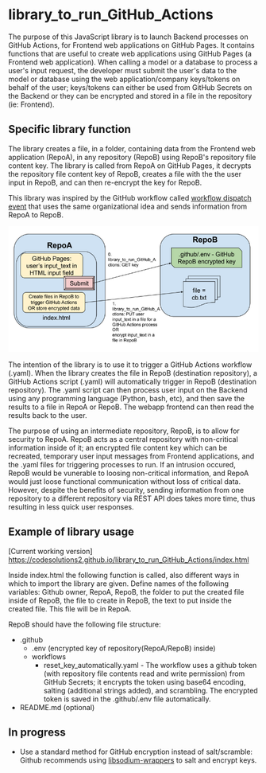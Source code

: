 # library_to_run_GitHub_Actions

The purpose of this JavaScript library is to launch Backend processes on GitHub Actions, for Frontend web applications on GitHub Pages. It contains functions that are useful to create web applications using GitHub Pages (a Frontend web application). When calling a model or a database to process a user's input request, the developer must submit the user's data to the model or database using the web application/company keys/tokens on behalf of the user; keys/tokens can either be used from GitHub Secrets on the Backend or they can be encrypted and stored in a file in the repository (ie: Frontend). 

## Specific library function
The library creates a file, in a folder, containing data from the Frontend web application (RepoA), in any repository (RepoB) using RepoB's repository file content key.  The library is called from RepoA on GitHub Pages, it decrypts the repository file content key of RepoB, creates a file with the the user input in RepoB, and can then re-encrypt the key for RepoB. 

This library was inspired by the GitHub workflow called [workflow dispatch event](https://docs.github.com/en/rest/actions/workflows?apiVersion=2022-11-28#create-a-workflow-dispatch-event) that uses the same organizational idea and sends information from RepoA to RepoB.

![alt_text](RepoA_RepoB.png)

The intention of the library is to use it to trigger a GitHub Actions workflow (.yaml). When the library creates the file in RepoB (destination repository), a GitHub Actions script (.yaml) will automatically trigger in RepoB (destination repository). The .yaml script can then process user input on the Backend using any programming language (Python, bash, etc), and then save the results to a file in RepoA or RepoB. The webapp frontend can then read the results back to the user.

The purpose of using an intermediate repository, RepoB, is to allow for security to RepoA. RepoB acts as a central repository with non-critical information inside of it; an encrypted file content key which can be recreated, temporary user input messages from Frontend applications, and the .yaml files for triggering processes to run. If an intrusion occured, RepoB would be vunerable to loosing non-critical information, and RepoA would just loose functional communication without loss of critical data. However, despite the benefits of security, sending information from one repository to a different repository via REST API does takes more time, thus resulting in less quick user responses.

## Example of library usage

[Current working version] https://codesolutions2.github.io/library_to_run_GitHub_Actions/index.html 

Inside index.html the following function is called, also different ways in which to import the library are given. Define names of the following variables: Github owner, RepoA, RepoB, the folder to put the created file inside of RepoB, the file to create in RepoB, the text to put inside the created file. This file will be in RepoA.

RepoB should have the following file structure:
- .github
  - .env (encrypted key of repository(RepoA/RepoB) inside)
  - workflows
    - reset_key_automatically.yaml - The workflow uses a github token (with repository file contents read and write permission) from GitHub Secrets; it encrypts the token using base64 encoding, salting (additional strings added), and scrambling.  The encrypted token is saved in the .github/.env file automatically. 
- README.md (optional)

## In progress
- Use a standard method for GitHub encryption instead of salt/scramble: Github recommends using [libsodium-wrappers](https://docs.github.com/en/rest/guides/encrypting-secrets-for-the-rest-api?apiVersion=2022-11-28) to salt and encrypt keys. 
